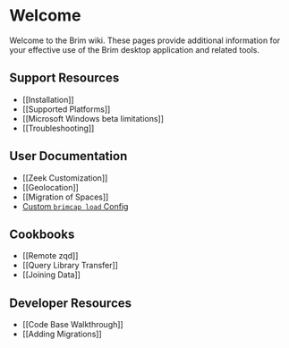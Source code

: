 # Welcome

Welcome to the Brim wiki. These pages provide additional information for your
effective use of the Brim desktop application and related tools.

## Support Resources

- [[Installation]]
- [[Supported Platforms]]
- [[Microsoft Windows beta limitations]]
- [[Troubleshooting]]

## User Documentation

- [[Zeek Customization]]
- [[Geolocation]]
- [[Migration of Spaces]]
- [Custom `brimcap load` Config](Custom-brimcap-load-Config)

## Cookbooks

- [[Remote zqd]]
- [[Query Library Transfer]]
- [[Joining Data]]

## Developer Resources

- [[Code Base Walkthrough]]
- [[Adding Migrations]]
